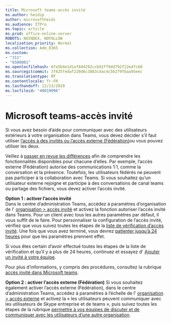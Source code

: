 ```yaml
---
title: Microsoft teams-accès invité
ms.author: heidip
author: microsoftheidi
ms.audience: ITPro
ms.topic: article
ms.prod: office-online-server
ROBOTS: NOINDEX, NOFOLLOW
localization_priority: Normal
ms.collection: Adm_O365
ms.custom:
- "311"
- "6500001"
ms.openlocfilehash: 6fe5b4e1d1ef844292ccb92ff9dd792f22e47c60
ms.sourcegitcommit: 3f825fedaf220d6c3883cdac4c56279fbaa95eec
ms.translationtype: MT
ms.contentlocale: fr-FR
ms.lasthandoff: 12/13/2019
ms.locfileid: "40019096"
---
```

# <a name="microsoft-teams---guest-access"></a>Microsoft teams-accès invité

Si vous avez besoin d’aide pour communiquer avec des utilisateurs extérieurs à votre organisation dans Teams, vous devez décider s’il faut utiliser [l’accès à des invités ou l’accès externe (Fédération)](https://docs.microsoft.com/microsoftteams/manage-external-access#external-access-vs-guest-access)ou vous pouvez utiliser les deux.

Veillez à [passer en revue les différences](https://docs.microsoft.com/microsoftteams/manage-external-access#external-access-vs-guest-access) afin de comprendre les fonctionnalités disponibles pour chacune d’elles.  Par exemple, l’accès externe (Fédération) autorise des communications 1:1, comme la conversation et la présence.  Toutefois, les utilisateurs fédérés ne peuvent pas participer à la collaboration avec Teams.  Si vous souhaitez qu’un utilisateur externe rejoigne et participe à des conversations de canal teams ou partage des fichiers, vous devez activer l’accès invité.

**Option 1 : activer l’accès invité**   
Dans le centre d’administration Teams, accédez à paramètres d’organisation de l' [organisation > accès invité](https://admin.teams.microsoft.com/company-wide-settings/guest-configuration) et activez la fonction autoriser l’accès invité dans Teams.  Pour un client avec tous les autres paramètres par défaut, il vous suffit de le faire.  Pour personnaliser la configuration de l’accès invité, vérifiez que vous suivez toutes les étapes de la [liste de vérification d’accès invité](https://docs.microsoft.com/microsoftteams/guest-access-checklist). Une fois que vous avez terminé, vous devrez [patienter jusqu’à 24 heures](https://docs.microsoft.com/microsoftteams/manage-guests#guest-access-latencies) pour que les paramètres prennent effet.

Si vous êtes certain d’avoir effectué toutes les étapes de la liste de vérification et qu’il y a plus de 24 heures, continuez et essayez d' [Ajouter un invité à votre équipe](https://support.office.com/article/add-guests-to-a-team-in-teams-fccb4fa6-f864-4508-bdde-256e7384a14f#ID0EAABAAA=Desktop).

Pour plus d’informations, y compris des procédures, consultez la rubrique [accès invité dans Microsoft teams](https://docs.microsoft.com/microsoftteams/guest-access).

**Option 2 : activer l’accès externe (Fédération)** Si vous souhaitez également activer l’accès externe (Fédération), dans le centre d’administration Teams, accédez à paramètres à l’échelle de l' [organisation > accès externe](https://admin.teams.microsoft.com/company-wide-settings/external-communications) et activez la « les utilisateurs peuvent communiquer avec les utilisateurs de Skype entreprise et de teams », puis suivez toutes les étapes de la rubrique [permettre à vos équipes de discuter et de communiquer avec les utilisateurs d’une autre organisation](https://docs.microsoft.com/microsoftteams/manage-external-access#let-your-teams-users-chat-and-communicate-with-users-in-another-organization).



